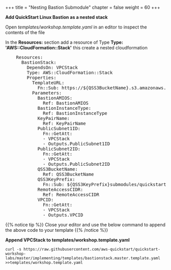 +++
title = "Nesting Bastion Submodule"
chapter = false
weight = 60
+++

**Add QuickStart Linux Bastion as a nested stack**

Open _templates/workshop.template.yaml_ in an editor to inspect the contents of the file

In the **Resources:** section add a resource of Type **Type: 'AWS::CloudFormation::Stack'** this create a nested cloudformation 

<pre>
	Resources:
	  BastionStack:
	    DependsOn: VPCStack
	    Type: AWS::CloudFormation::Stack
	    Properties:
	      TemplateURL:
	        Fn::Sub: https://${QSS3BucketName}.s3.amazonaws.com/${QSS3KeyPrefix}submodules/quickstart-linux-bastion/templates/linux-bastion.template
	      Parameters:
	        BastionAMIOS:
	          Ref: BastionAMIOS
	        BastionInstanceType:
	          Ref: BastionInstanceType
	        KeyPairName:
	          Ref: KeyPairName
	        PublicSubnet1ID:
	          Fn::GetAtt:
	          - VPCStack
	          - Outputs.PublicSubnet1ID
	        PublicSubnet2ID:
	          Fn::GetAtt:
	          - VPCStack
	          - Outputs.PublicSubnet2ID
	        QSS3BucketName:
	          Ref: QSS3BucketName
	        QSS3KeyPrefix:
	          Fn::Sub: ${QSS3KeyPrefix}submodules/quickstart-linux-bastion/
	        RemoteAccessCIDR:
	          Ref: RemoteAccessCIDR
	        VPCID:
	          Fn::GetAtt:
	          - VPCStack
	          - Outputs.VPCID
</pre>

{{% notice tip %}}
Close your editor and use the below command to append the above code to your template
{{% /notice %}}

**Append VPCStack to templates/workshop.template.yaml**

`curl -s https://raw.githubusercontent.com/aws-quickstart/quickstart-workshop-labs/master/implementing/templates/bastionstack.master.template.yaml >>templates/workshop.template.yaml`

